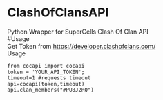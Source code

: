 # ClashOfClansAPI </br>
Python Wrapper for SuperCells Clash Of Clan API </br>
#Usage </br>
Get Token from https://developer.clashofclans.com/</br>
Usage</br>
```
from cocapi import cocapi
token = 'YOUR_API_TOKEN';
timeout=1 #requests timeout 
api=cocapi(token,timeout)
api.clan_members("#PU8J2RQ")
```
